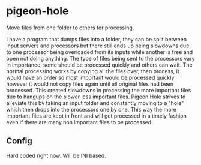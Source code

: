 # pigeon-hole

Move files from one folder to others for processing.

I have a program that dumps files into a folder, they can be split between input servers and processors but there still ends up being slowdowns due to one processor being overloaded from its inputs while another is free and open not doing anything. The type of files being sent to the processors vary in importance, some should be processed quickly and others can wait. The normal processing works by copying all the files over, then process, it would have an order so most important would be processed quickly however it would not copy files again until all original files had been processed. This created slowdowns in processing the more important files due to hangups on the slower less important files. Pigeon Hole strives to alleviate this by taking an input folder and constantly moving to a "hole" which then drops into the processors one by one. This way the more important files are kept in front and will get processed in a timely fashion even if there are many non important files to be processed.

## Config
Hard coded right now. Will be INI based.